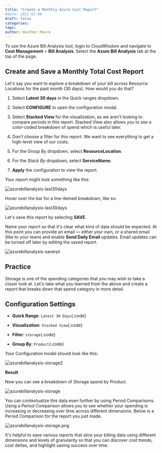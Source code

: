 ```yaml
---
title: "Create a Monthly Azure Cost Report"
#date: 2021-01-08
draft: false
categories:
tags:
author: Heather Moore
---
```


To use the Azure Bill Analysis tool, login to CloudWisdom and navigate
to **Cost Management** \> **Bill Analysis**. Select the **Azure Bill
Analysis** tab at the top of the page.

## Create and Save a Monthly Total Cost Report

Let's say you want to explore a breakdown of your bill across Resource
Locations for the past month (30 days). How would you do that?

1.  Select **Latest 30 days** in the Quick ranges dropdown.

2.  Select **CONFIGURE** to open the configuration modal.

3.  Select **Stacked View** for the visualization, as we aren't looking
    to compare periods in this report. Stacked View also allows you to
    see a color-coded breakdown of spend which is useful later.

4.  Don't choose a filter for this report. We want to see everything to
    get a high-level view of our costs.

5.  For the Group By dropdown, select **ResourceLocation**.

6.  For the *Stack By* dropdown, select **ServiceName**.

7.  **Apply** the configuration to view the report.

Your report might look something like this:

![azurebillanalysis-last30days](images/how-to-create-monthly-azure-cost-report/azurebillanalysis-last30days3.png)

Hover over the bar for a line-itemed breakdown, like so:

![azurebillanalysis-last30days](images/how-to-create-monthly-azure-cost-report/azurebillanalysis-last30days4.png)

Let's save this report by selecting **SAVE**.

Name your report so that it's clear what kind of data should be
expected. At this point you can provide an email — either your own, or a
shared email (like to your team) and enable **Send Daily Email**
updates. Email updates can be turned off later by editing the saved
report.

![azurebillanalysis-saverpt](images/how-to-create-monthly-azure-cost-report/azurebillanalysis-saverpt2.png)

## Practice

Storage is one of the spending categories that you may wish to take a
closer look at. Let's take what you learned from the above and create a
report that breaks down that spend category in more detail.

## Configuration Settings

-   **Quick Range**: `Latest 30 Days`{.code}

-   **Visualization**: `Stacked View`{.code}

-   **Filter**: `storage`{.code}

-   **Group By**: `Product`{.code}

Your Configuration modal should look like this:

![azurebillanalysis-storage2](images/how-to-create-monthly-azure-cost-report/azurebillanalysis-storage2.png)

**Result**

Now you can see a breakdown of Storage spend by Product.

![azurebillanalysis-storage](images/how-to-create-monthly-azure-cost-report/azurebillanalysis-storage3.png)

You can contextualize this data even further by using Period
Comparisons. Using a Period Comparison allows you to see whether your
spending is increasing or decreasing over time across different
dimensions. Below is a Period Comparison for the report you just made.

![azurebillanalysis-storage.png](images/how-to-create-monthly-azure-cost-report/azurebillanalysis-storage4.png)

It's helpful to save various reports that slice your billing data using
different dimensions and levels of granularity so that you can discover
cost trends, cost deltas, and highlight saving success over time.
